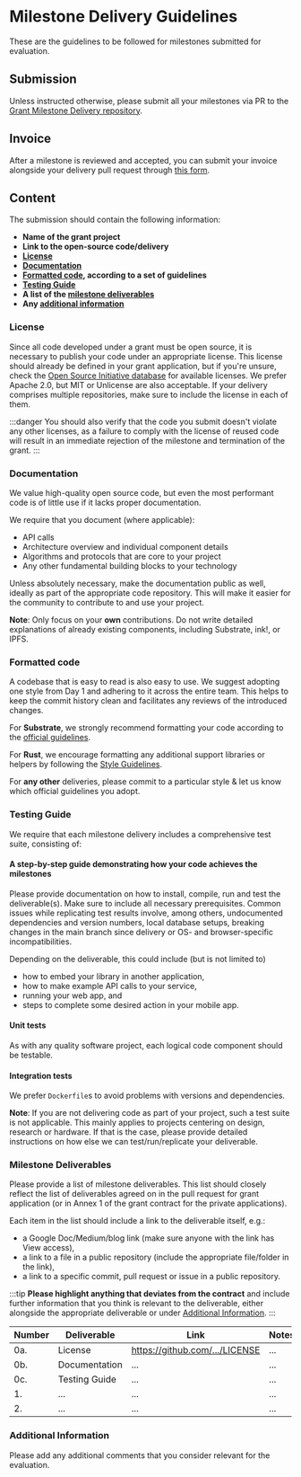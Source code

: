 # Milestone Delivery Guidelines

These are the guidelines to be followed for milestones submitted for evaluation.

## Submission

Unless instructed otherwise, please submit all your milestones via PR to the [Grant Milestone Delivery repository](https://github.com/w3f/Grant-Milestone-Delivery).

## Invoice

After a milestone is reviewed and accepted, you can submit your invoice alongside your delivery pull request through [this form](https://docs.google.com/forms/d/e/1FAIpQLSfmNYaoCgrxyhzgoKQ0ynQvnNRoTmgApz9NrMp-hd8mhIiO0A/viewform).

## Content

The submission should contain the following information:

- **Name of the grant project**
- **Link to the open-source code/delivery**
- **[License](#license)**
- **[Documentation](#documentation)**
- **[Formatted code](#formatted-code), according to a set of guidelines**
- **[Testing Guide](#testing-guide)**
- **A list of the [milestone deliverables](#milestone-deliverables)**
- **Any [additional information](#additional-information)**

### License

Since all code developed under a grant must be open source, it is necessary to publish your code under an appropriate license. This license should already be defined in your grant application, but if you're unsure, check the [Open Source Initiative database](https://opensource.org/licenses) for available licenses. We prefer Apache 2.0, but MIT or Unlicense are also acceptable.
If your delivery comprises multiple repositories, make sure to include the license in each of them.

:::danger
You should also verify that the code you submit doesn't violate any other licenses, as a failure to comply with the license of reused code will result in an immediate rejection of the milestone and termination of the grant.
:::

### Documentation

We value high-quality open source code, but even the most performant code is of little use if it lacks proper documentation.

We require that you document (where applicable):

- API calls
- Architecture overview and individual component details
- Algorithms and protocols that are core to your project
- Any other fundamental building blocks to your technology

Unless absolutely necessary, make the documentation public as well, ideally as part of the appropriate code repository. This will make it easier for the community to contribute to and use your project.

**Note**: Only focus on your **own** contributions. Do not write detailed explanations of already existing components, including Substrate, ink!, or IPFS.

### Formatted code

A codebase that is easy to read is also easy to use. We suggest adopting one style from Day 1 and adhering to it across the entire team. This helps to keep the commit history clean and facilitates any reviews of the introduced changes.

For **Substrate**, we strongly recommend formatting your code according to the [official guidelines](https://github.com/paritytech/substrate/blob/master/docs/STYLE_GUIDE.md).

For **Rust**, we encourage formatting any additional support libraries or helpers by following the [Style Guidelines](https://doc.rust-lang.org/1.0.0/style/README.html).

For **any other** deliveries, please commit to a particular style & let us know which official guidelines you adopt.

### Testing Guide

We require that each milestone delivery includes a comprehensive test suite, consisting of:

#### A step-by-step guide demonstrating how your code achieves the milestones

Please provide documentation on how to install, compile, run and test the deliverable(s). Make sure to include all necessary prerequisites. Common issues while replicating test results involve, among others, undocumented dependencies and version numbers, local database setups, breaking changes in the main branch since delivery or OS- and browser-specific incompatibilities.

Depending on the deliverable, this could include (but is not limited to)

- how to embed your library in another application,
- how to make example API calls to your service,
- running your web app, and
- steps to complete some desired action in your mobile app.

#### Unit tests

As with any quality software project, each logical code component should be testable.

#### Integration tests

We prefer `Dockerfile`s to avoid problems with versions and dependencies.

**Note**: If you are not delivering code as part of your project, such a test suite is not applicable. This mainly applies to projects centering on design, research or hardware. If that is the case, please provide detailed instructions on how else we can test/run/replicate your deliverable.

### Milestone Deliverables

Please provide a list of milestone deliverables. This list should closely reflect the list of deliverables agreed on in the pull request for grant application (or in Annex 1 of the grant contract for the private applications).

Each item in the list should include a link to the deliverable itself, e.g.:

- a Google Doc/Medium/blog link (make sure anyone with the link has View access),
- a link to a file in a public repository (include the appropriate file/folder in the link),
- a link to a specific commit, pull request or issue in a public repository.

:::tip
**Please highlight anything that deviates from the contract** and include further information that you think is relevant to the deliverable, either alongside the appropriate deliverable or under [Additional Information](#additional-information).
:::

| Number | Deliverable | Link | Notes |
| ------------- | ------------- | ------------- | ------------- |
| 0a. | License | https://github.com/.../LICENSE | ... |
| 0b. | Documentation | ... | ... |
| 0c. | Testing Guide | ... | ... |
| 1. | ... | ... | ... |
| 2. | ... | ... | ... |

### Additional Information

Please add any additional comments that you consider relevant for the evaluation.
